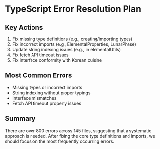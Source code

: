 # TypeScript Error Resolution Plan

## Key Actions

1. Fix missing type definitions (e.g., creating/importing types)
2. Fix incorrect imports (e.g., ElementalProperties, LunarPhase)
3. Update string indexing issues (e.g., in elementalUtils)
4. Fix fetch API timeout issues
5. Fix interface conformity with Korean cuisine

## Most Common Errors

- Missing types or incorrect imports
- String indexing without proper typings
- Interface mismatches
- Fetch API timeout property issues

## Summary

There are over 800 errors across 145 files, suggesting that a systematic
approach is needed. After fixing the core type definitions and imports, we
should focus on the most frequently occurring errors.
